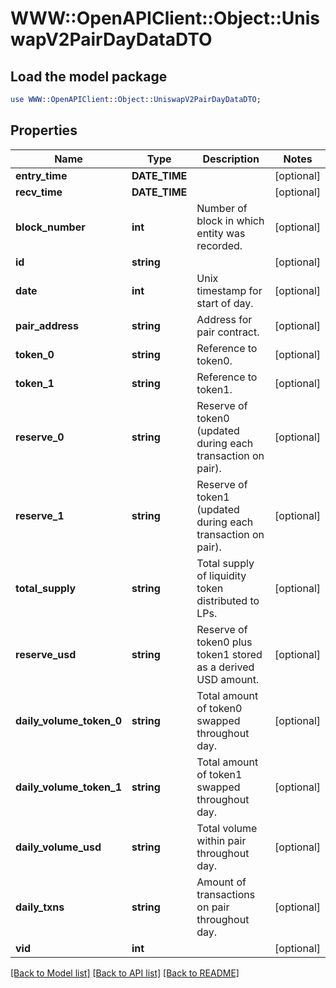 # WWW::OpenAPIClient::Object::UniswapV2PairDayDataDTO

## Load the model package
```perl
use WWW::OpenAPIClient::Object::UniswapV2PairDayDataDTO;
```

## Properties
Name | Type | Description | Notes
------------ | ------------- | ------------- | -------------
**entry_time** | **DATE_TIME** |  | [optional] 
**recv_time** | **DATE_TIME** |  | [optional] 
**block_number** | **int** | Number of block in which entity was recorded. | [optional] 
**id** | **string** |  | [optional] 
**date** | **int** | Unix timestamp for start of day. | [optional] 
**pair_address** | **string** | Address for pair contract. | [optional] 
**token_0** | **string** | Reference to token0. | [optional] 
**token_1** | **string** | Reference to token1. | [optional] 
**reserve_0** | **string** | Reserve of token0 (updated during each transaction on pair). | [optional] 
**reserve_1** | **string** | Reserve of token1 (updated during each transaction on pair). | [optional] 
**total_supply** | **string** | Total supply of liquidity token distributed to LPs. | [optional] 
**reserve_usd** | **string** | Reserve of token0 plus token1 stored as a derived USD amount. | [optional] 
**daily_volume_token_0** | **string** | Total amount of token0 swapped throughout day. | [optional] 
**daily_volume_token_1** | **string** | Total amount of token1 swapped throughout day. | [optional] 
**daily_volume_usd** | **string** | Total volume within pair throughout day. | [optional] 
**daily_txns** | **string** | Amount of transactions on pair throughout day. | [optional] 
**vid** | **int** |  | [optional] 

[[Back to Model list]](../README.md#documentation-for-models) [[Back to API list]](../README.md#documentation-for-api-endpoints) [[Back to README]](../README.md)


